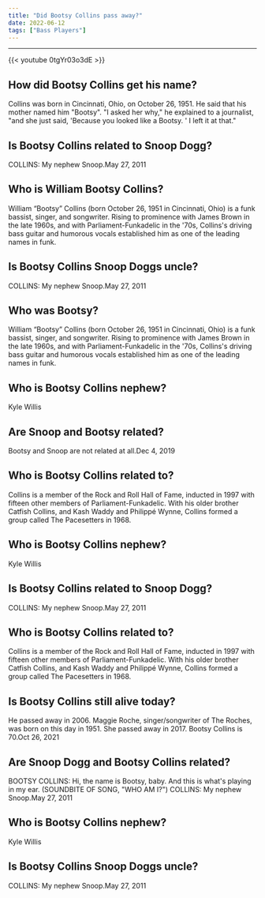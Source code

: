 ```yaml
---
title: "Did Bootsy Collins pass away?"
date: 2022-06-12
tags: ["Bass Players"]
---
```


---
{{< youtube 0tgYr03o3dE >}}
## How did Bootsy Collins get his name?
Collins was born in Cincinnati, Ohio, on October 26, 1951. He said that his mother named him "Bootsy". "I asked her why," he explained to a journalist, "and she just said, 'Because you looked like a Bootsy. ' I left it at that."

## Is Bootsy Collins related to Snoop Dogg?
COLLINS: My nephew Snoop.May 27, 2011

## Who is William Bootsy Collins?
William “Bootsy” Collins (born October 26, 1951 in Cincinnati, Ohio) is a funk bassist, singer, and songwriter. Rising to prominence with James Brown in the late 1960s, and with Parliament-Funkadelic in the '70s, Collins's driving bass guitar and humorous vocals established him as one of the leading names in funk.

## Is Bootsy Collins Snoop Doggs uncle?
COLLINS: My nephew Snoop.May 27, 2011

## Who was Bootsy?
William “Bootsy” Collins (born October 26, 1951 in Cincinnati, Ohio) is a funk bassist, singer, and songwriter. Rising to prominence with James Brown in the late 1960s, and with Parliament-Funkadelic in the '70s, Collins's driving bass guitar and humorous vocals established him as one of the leading names in funk.

## Who is Bootsy Collins nephew?
Kyle Willis

## Are Snoop and Bootsy related?
Bootsy and Snoop are not related at all.Dec 4, 2019

## Who is Bootsy Collins related to?
Collins is a member of the Rock and Roll Hall of Fame, inducted in 1997 with fifteen other members of Parliament-Funkadelic. With his older brother Catfish Collins, and Kash Waddy and Philippé Wynne, Collins formed a group called The Pacesetters in 1968.

## Who is Bootsy Collins nephew?
Kyle Willis

## Is Bootsy Collins related to Snoop Dogg?
COLLINS: My nephew Snoop.May 27, 2011

## Who is Bootsy Collins related to?
Collins is a member of the Rock and Roll Hall of Fame, inducted in 1997 with fifteen other members of Parliament-Funkadelic. With his older brother Catfish Collins, and Kash Waddy and Philippé Wynne, Collins formed a group called The Pacesetters in 1968.

## Is Bootsy Collins still alive today?
He passed away in 2006. Maggie Roche, singer/songwriter of The Roches, was born on this day in 1951. She passed away in 2017. Bootsy Collins is 70.Oct 26, 2021

## Are Snoop Dogg and Bootsy Collins related?
BOOTSY COLLINS: Hi, the name is Bootsy, baby. And this is what's playing in my ear. (SOUNDBITE OF SONG, "WHO AM I?") COLLINS: My nephew Snoop.May 27, 2011

## Who is Bootsy Collins nephew?
Kyle Willis

## Is Bootsy Collins Snoop Doggs uncle?
COLLINS: My nephew Snoop.May 27, 2011

